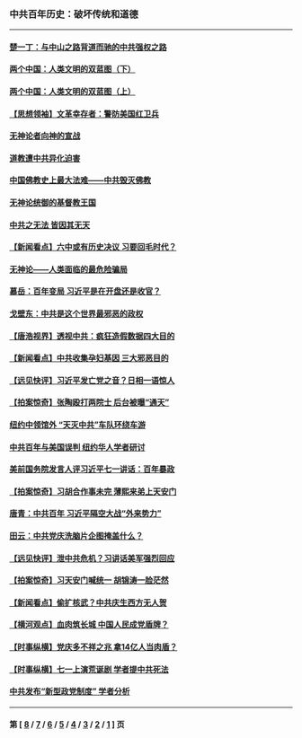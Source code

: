 ### 中共百年历史：破坏传统和道德
---
#### [楚一丁：与中山之路背道而驰的中共强权之路](../../pages/nf1176114/n13437270.md?12280430) 
#### [两个中国：人类文明的双蓝图（下）](../../pages/nf1176114/n13423132.md?12280430) 
#### [两个中国：人类文明的双蓝图（上）](../../pages/nf1176114/n13422687.md?12280430) 
#### [【思想领袖】文革幸存者：警防美国红卫兵](../../pages/nf1176114/n13339289.md?12280430) 
#### [无神论者向神的宣战](../../pages/nf1176114/n13281535.md?12280430) 
#### [道教遭中共异化迫害](../../pages/nf1176114/n13281463.md?12280430) 
#### [中国佛教史上最大法难——中共毁灭佛教](../../pages/nf1176114/n13281397.md?12280430) 
#### [无神论统御的基督教王国](../../pages/nf1176114/n13281280.md?12280430) 
#### [中共之无法 皆因其无天](../../pages/nf1176114/n13281088.md?12280430) 
#### [【新闻看点】六中或有历史决议 习要回毛时代？](../../pages/nf1176114/n13222895.md?12280430) 
#### [无神论——人类面临的最危险骗局](../../pages/nf1176114/n13196137.md?12280430) 
#### [慕岳：百年变局 习近平是在开盘还是收官？](../../pages/nf1176114/n13206516.md?12280430) 
#### [戈壁东：中共是这个世界最邪恶的政权](../../pages/nf1176114/n13085641.md?12280430) 
#### [【唐浩视界】透视中共：疯狂造假数据四大目的](../../pages/nf1176114/n13080590.md?12280430) 
#### [【新闻看点】中共收集孕妇基因 三大邪恶目的](../../pages/nf1176114/n13077182.md?12280430) 
#### [【远见快评】习近平发亡党之音？日相一语惊人](../../pages/nf1176114/n13074809.md?12280430) 
#### [【拍案惊奇】张陶殴打两院士 后台被曝“通天”](../../pages/nf1176114/n13070496.md?12280430) 
#### [纽约中领馆外 “天灭中共”车队环绕车游](../../pages/nf1176114/n13070693.md?12280430) 
#### [中共百年与美国误判 纽约华人学者研讨](../../pages/nf1176114/n13067969.md?12280430) 
#### [美前国务院发言人评习近平七一讲话：百年暴政](../../pages/nf1176114/n13066986.md?12280430) 
#### [【拍案惊奇】习胡合作事未完 薄熙来弟上天安门](../../pages/nf1176114/n13065867.md?12280430) 
#### [唐青：中共百年 习近平隔空大战“外来势力”](../../pages/nf1176114/n13065976.md?12280430) 
#### [田云：中共党庆洗脑片企图掩盖什么？](../../pages/nf1176114/n13064395.md?12280430) 
#### [【远见快评】泄中共危机？习讲话美军强烈回应](../../pages/nf1176114/n13064269.md?12280430) 
#### [【拍案惊奇】习天安门喊统一 胡锦涛一脸茫然](../../pages/nf1176114/n13063233.md?12280430) 
#### [【新闻看点】偷扩核武？中共庆生西方无人贺](../../pages/nf1176114/n13061263.md?12280430) 
#### [【横河观点】血肉筑长城 中国人民成党盾牌？](../../pages/nf1176114/n13061779.md?12280430) 
#### [【时事纵横】党庆多不祥之兆 拿14亿人当肉盾？](../../pages/nf1176114/n13061709.md?12280430) 
#### [【时事纵横】七一上演荒诞剧 学者提中共死法](../../pages/nf1176114/n13058990.md?12280430) 
#### [中共发布“新型政党制度” 学者分析](../../pages/nf1176114/n13056354.md?12280430) 

---
#### 第 [ [8](./8.md?12280430) / [7](./7.md?12280430) / [6](./6.md?12280430) / [5](./5.md?12280430) / [4](./4.md?12280430) / [3](./3.md?12280430) / [2](./2.md?12280430) / [1](./1.md?12280430) ] 页

